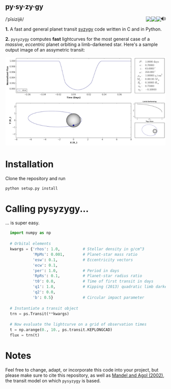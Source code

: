py·sy·zy·gy
-----------
/ˈpīsizijē/
<a href="http://www.astro.washington.edu/users/rodluger/pysyzygy.mp3"><img style="float: right;" src="img/speaker.png?raw=True"/></a>
<a href="https://raw.githubusercontent.com/rodluger/pysyzygy/master/LICENSE"><img align="right" src="https://img.shields.io/badge/license-MIT-blue.svg"/></a>
<a href="https://coveralls.io/github/rodluger/pysyzygy?branch=master"><img align="right" src="https://coveralls.io/repos/github/rodluger/pysyzygy/badge.svg?branch=master"/></a>
<a href="https://travis-ci.org/rodluger/pysyzygy"><img align="right" src="https://travis-ci.org/rodluger/pysyzygy.svg?branch=master"/></a>

**1.** A fast and general planet transit [syzygy](http://en.wikipedia.org/wiki/Syzygy_%28astronomy%29) code written in C and in Python.

**2.** ``pysyzygy`` computes **fast** lightcurves for the most general case of a *massive*, *eccentric* planet orbiting a limb-darkened star. Here's a sample output image of an assymetric transit:

![transit](img/transit.png?raw=True)

Installation
============
Clone the repository and run

```bash
python setup.py install
```

Calling pysyzygy...
===================

... is super easy.

```python
  import numpy as np
  
  # Orbital elements
  kwargs = {'rhos': 1.0,          # Stellar density in g/cm^3
            'MpMs': 0.001,        # Planet-star mass ratio
            'esw': 0.1,           # Eccentricity vectors
            'ecw': 0.1, 
            'per': 1.0,           # Period in days
            'RpRs': 0.1,          # Planet-star radius ratio
            't0': 0.0,            # Time of first transit in days
            'q1': 1.0,            # Kipping (2013) quadratic limb darkening coefficients
            'q2': 0.0,
            'b': 0.5}             # Circular impact parameter
  
  # Instantiate a transit object
  trn = ps.Transit(**kwargs) 
  
  # Now evaluate the lightcurve on a grid of observation times
  t = np.arange(0., 10., ps.transit.KEPLONGCAD)
  flux = trn(t)
```     

Notes
=====

Feel free to change, adapt, or incorporate this code into your project, but please make sure to cite this repository, as well as [Mandel and Agol (2002)](http://adsabs.harvard.edu/abs/2002ApJ...580L.171M>), the transit model on which ``pysyzygy`` is based.
